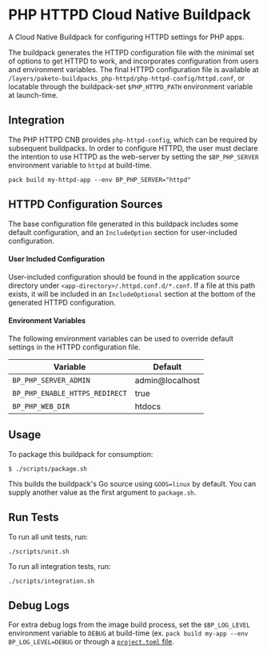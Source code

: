 # PHP HTTPD Cloud Native Buildpack
A Cloud Native Buildpack for configuring HTTPD settings for PHP apps.

The buildpack generates the HTTPD configuration file
with the minimal set of options to get HTTPD to work, and incorporates
configuration from users and environment variables. The final HTTPD configuration file
is available at
`/layers/paketo-buildpacks_php-httpd/php-httpd-config/httpd.conf`, or
locatable through the buildpack-set `$PHP_HTTPD_PATH` environment variable at launch-time.

## Integration

The PHP HTTPD CNB provides `php-httpd-config`, which can be required by subsequent
buildpacks. In order to configure HTTPD, the user must declare the intention to
use HTTPD as the web-server by setting the `$BP_PHP_SERVER` environment
variable to `httpd` at build-time.

```shell
pack build my-httpd-app --env BP_PHP_SERVER="httpd"
```

## HTTPD Configuration Sources
The base configuration file generated in this buildpack includes some default
configuration, and an `IncludeOption` section for user-included configuration.

#### User Included Configuration
User-included configuration should be found in the application source directory
under `<app-directory>/.httpd.conf.d/*.conf`. If a file at this path exists, it
will be included in an `IncludeOptional` section at the bottom of the generated
HTTPD configuration.

#### Environment Variables
The following environment variables can be used to override default settings in
the HTTPD configuration file.

| Variable | Default |
| -------- | -------- |
| `BP_PHP_SERVER_ADMIN`     | admin@localhost    |
| `BP_PHP_ENABLE_HTTPS_REDIRECT`   | true    |
| `BP_PHP_WEB_DIR`    | htdocs    |

## Usage

To package this buildpack for consumption:

```
$ ./scripts/package.sh
```

This builds the buildpack's Go source using `GOOS=linux` by default. You can
supply another value as the first argument to `package.sh`.

## Run Tests

To run all unit tests, run:
```
./scripts/unit.sh
```

To run all integration tests, run:
```
./scripts/integration.sh
```

## Debug Logs
For extra debug logs from the image build process, set the `$BP_LOG_LEVEL`
environment variable to `DEBUG` at build-time (ex. `pack build my-app --env
BP_LOG_LEVEL=DEBUG` or through a  [`project.toml`
file](https://github.com/buildpacks/spec/blob/main/extensions/project-descriptor.md).
